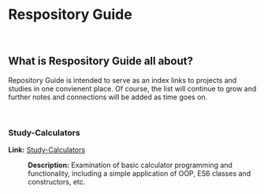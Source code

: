 # Respository Guide
<br>

## What is Respository Guide all about?
Repository Guide is intended to serve as an index links to projects and studies in one convienent place. Of course, the list 
will continue to grow and further notes and connections will be added as time goes on.

<br>

### Study-Calculators
**Link:** [Study-Calculators](#https://github.com/john-azzaro/Study-Calculators)
<dl>

<dd>

**Description:** Examination of basic calculator programming and functionality, including a simple application of OOP, 
ES6 classes and constructors, etc.

</dd>

</dl>